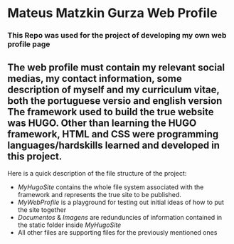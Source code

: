 # Mateus Matzkin Gurza Web Profile
### This Repo was used for the project of developing my own web profile page

The web profile must contain my relevant social medias, my contact information, some description of myself and my curriculum vitae, both the portuguese versio and english version<br>
The framework used to build the true website was HUGO. Other than learning the HUGO framework, HTML and CSS were programming languages/hardskills learned and developed in this project.
---
Here is a quick description of the file structure of the project:
- _MyHugoSite_ contains the whole file system associated with the framework and represents the true site to be published.
- _MyWebProfile_ is a playground for testing out initial ideas of how to put the site together
- _Documentos_ & _Imagens_ are redunduncies of information contained in the static folder inside _MyHugoSite_
- All other files are supporting files for the previously mentioned ones
